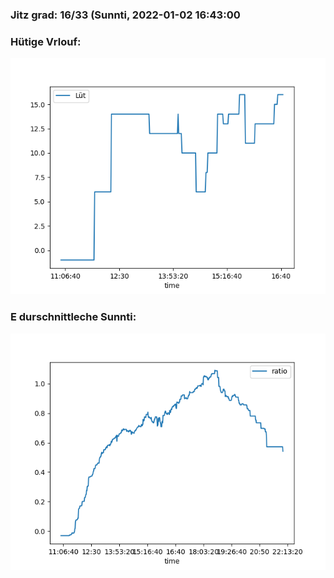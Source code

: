 ### Jitz grad: 16/33 (Sunnti, 2022-01-02 16:43:00

### Hütige Vrlouf:
![Graph](Today.png)

### E durschnittleche Sunnti:
![Graph](Sunnti.png)